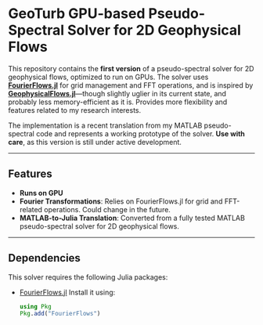 # GeoTurb GPU-based Pseudo-Spectral Solver for 2D Geophysical Flows

This repository contains the **first version** of a pseudo-spectral solver for 2D geophysical flows, optimized to run on GPUs. The solver uses **[FourierFlows.jl](https://github.com/FourierFlows/FourierFlows.jl)** for grid management and FFT operations, and is inspired by **[GeophysicalFlows.jl](https://github.com/FourierFlows/GeophysicalFlows.jl)**—though slightly uglier in its current state, and probably less memory-efficient as it is. Provides more flexibility and features related to my research interests.

The implementation is a recent translation from my MATLAB pseudo-spectral code and represents a working prototype of the solver. **Use with care**, as this version is still under active development.

---

## Features

- **Runs on GPU**
- **Fourier Transformations**: Relies on FourierFlows.jl for grid and FFT-related operations. Could change in the future.
- **MATLAB-to-Julia Translation**: Converted from a fully tested MATLAB pseudo-spectral solver for 2D geophysical flows.

---

## Dependencies

This solver requires the following Julia packages:
- [FourierFlows.jl](https://github.com/FourierFlows/FourierFlows.jl)
  Install it using:
  ```julia
  using Pkg
  Pkg.add("FourierFlows")
